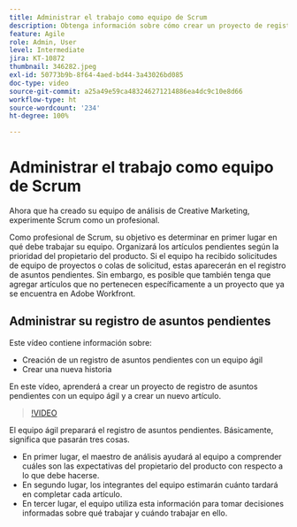 ```yaml
---
title: Administrar el trabajo como equipo de Scrum
description: Obtenga información sobre cómo crear un proyecto de registro de asuntos pendientes con un equipo ágil y crear un nuevo artículo.
feature: Agile
role: Admin, User
level: Intermediate
jira: KT-10872
thumbnail: 346282.jpeg
exl-id: 50773b9b-8f64-4aed-bd44-3a43026bd085
doc-type: video
source-git-commit: a25a49e59ca483246271214886ea4dc9c10e8d66
workflow-type: ht
source-wordcount: '234'
ht-degree: 100%

---
```


# Administrar el trabajo como equipo de Scrum

Ahora que ha creado su equipo de análisis de Creative Marketing, experimente Scrum como un profesional.

Como profesional de Scrum, su objetivo es determinar en primer lugar en qué debe trabajar su equipo. Organizará los artículos pendientes según la prioridad del propietario del producto. Si el equipo ha recibido solicitudes de equipo de proyectos o colas de solicitud, estas aparecerán en el registro de asuntos pendientes. Sin embargo, es posible que también tenga que agregar artículos que no pertenecen específicamente a un proyecto que ya se encuentra en Adobe Workfront.

## Administrar su registro de asuntos pendientes

Este vídeo contiene información sobre:

- Creación de un registro de asuntos pendientes con un equipo ágil
- Crear una nueva historia

En este vídeo, aprenderá a crear un proyecto de registro de asuntos pendientes con un equipo ágil y a crear un nuevo artículo.

>[!VIDEO](https://video.tv.adobe.com/v/346282/?quality=12&learn=on)

El equipo ágil preparará el registro de asuntos pendientes. Básicamente, significa que pasarán tres cosas.

- En primer lugar, el maestro de análisis ayudará al equipo a comprender cuáles son las expectativas del propietario del producto con respecto a lo que debe hacerse.
- En segundo lugar, los integrantes del equipo estimarán cuánto tardará en completar cada artículo.
- En tercer lugar, el equipo utiliza esta información para tomar decisiones informadas sobre qué trabajar y cuándo trabajar en ello.
